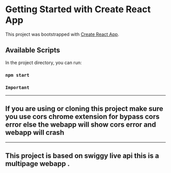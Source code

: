 # Getting Started with Create React App

This project was bootstrapped with [Create React App](https://github.com/facebook/create-react-app).

## Available Scripts

In the project directory, you can run:

### `npm start`  

### `Important`
-----------------------------------------------------------------------


##  If you are using or cloning this project make sure you use cors chrome extension for bypass cors error else the webapp will show cors error and webapp will crash

-----------------------------------------------------------------------

##  This project is based on swiggy live api this is a multipage webapp .